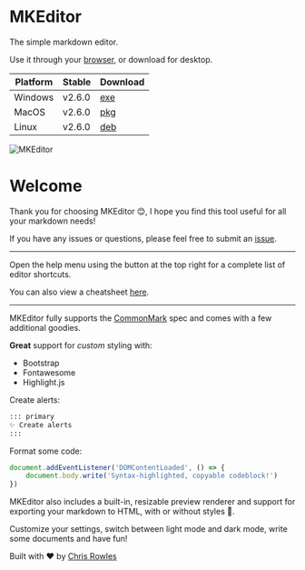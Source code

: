 # MKEditor

The simple markdown editor.

Use it through your [browser](https://versyxdigital.github.io/mkeditor/web/), or download for desktop.

| Platform    | Stable  | Download  |
| --------    | ------- | -------   |
| Windows     | v2.6.0  | [exe](https://github.com/versyxdigital/mkeditor/releases/download/v2.6.0/mkeditor-setup-v2.6.0-x86_64.zip) |
| MacOS       | v2.6.0  | [pkg](https://github.com/versyxdigital/mkeditor/releases/download/v2.6.0/mkeditor-setup-v2.6.0-x86_64.pkg) |
| Linux       | v2.6.0  | [deb](https://github.com/versyxdigital/mkeditor/releases/download/v2.6.0/mkeditor-setup-v2.6.0_amd64.deb)  |

![MKEditor](https://versyxdigital.github.io/mkeditor/demo.png)

# Welcome

Thank you for choosing MKEditor 😊, I hope you find this tool useful for all your markdown needs!

If you have any issues or questions, please feel free to submit an [issue](https://github.com/versyxdigital/mkeditor/issues).

---

Open the help menu using the button at the top right for a complete list of editor shortcuts.

You can also view a cheatsheet [here](https://versyxdigital.github.io/mkeditor/shortcuts).

---

MKEditor fully supports the [CommonMark](https://commonmark.org/) spec and comes with a few additional goodies.

**Great** support for _custom_ styling with:

- Bootstrap
- Fontawesome
- Highlight.js

Create alerts:

```md
::: primary
✨ Create alerts
:::
```

Format some code:

```javascript
document.addEventListener('DOMContentLoaded', () => {
    document.body.write('Syntax-highlighted, copyable codeblock!')
})
```

MKEditor also includes a built-in, resizable preview renderer and support for exporting your markdown to HTML, with or without styles 🚀.

Customize your settings, switch between light mode and dark mode, write some documents and have fun!

Built with ❤️ by [Chris Rowles](https://github.com/sentrychris)
